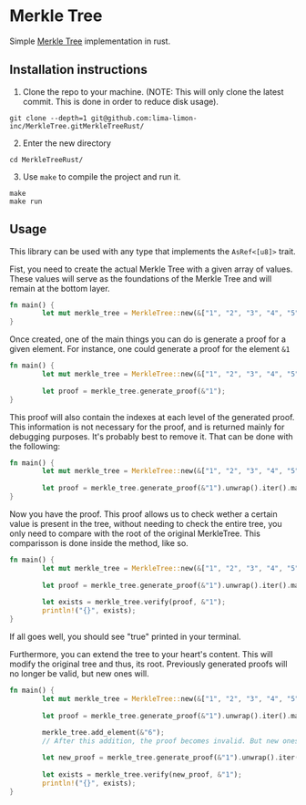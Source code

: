 # Merkle Tree 
Simple [Merkle Tree](https://en.wikipedia.org/wiki/Merkle_tree) implementation in rust.

## Installation instructions

1. Clone the repo to your machine. (NOTE: This will only clone the latest commit. This is done in order to reduce disk usage).
```shell
git clone --depth=1 git@github.com:lima-limon-inc/MerkleTree.gitMerkleTreeRust/ 
```

2. Enter the new directory
```shell
cd MerkleTreeRust/
```

3. Use `make` to compile the project and run it.
```shell
make
make run
```
## Usage
This library can be used with any type that implements the `AsRef<[u8]>` trait. 

Fist, you need to create the actual Merkle Tree with a given array of values. These values will serve as the foundations of the Merkle Tree and will remain at the bottom layer.

``` rust
fn main() {
        let mut merkle_tree = MerkleTree::new(&["1", "2", "3", "4", "5"]);
}
```

Once created, one of the main things you can do is generate a proof for a given element. For instance, one could generate a proof for the element `&1`

``` rust
fn main() {
        let mut merkle_tree = MerkleTree::new(&["1", "2", "3", "4", "5"]);
        
        let proof = merkle_tree.generate_proof(&"1");
}
```

This proof will also contain the indexes at each level of the generated proof. This information is not necessary for the proof, and is returned mainly for debugging purposes. It's probably best to remove it. That can be done with the following:

``` rust
fn main() {
        let mut merkle_tree = MerkleTree::new(&["1", "2", "3", "4", "5"]);
        
        let proof = merkle_tree.generate_proof(&"1").unwrap().iter().map(|(_, value)| *value).collect();
}
```

Now you have the proof. This proof allows us to check wether a certain value is present in the tree, without needing to check the entire tree, you only need to compare with the root of the original MerkleTree. This comparisson is done inside the method, like so. 

``` rust
fn main() {
        let mut merkle_tree = MerkleTree::new(&["1", "2", "3", "4", "5"]);
        
        let proof = merkle_tree.generate_proof(&"1").unwrap().iter().map(|(_, value)| *value).collect();
        
        let exists = merkle_tree.verify(proof, &"1");
        println!("{}", exists);
}
```

If all goes well, you should see "true" printed in your terminal.


Furthermore, you can extend the tree to your heart's content. This will modify the original tree and thus, its root. Previously generated proofs will no longer be valid, but new ones will.

``` rust
fn main() {
        let mut merkle_tree = MerkleTree::new(&["1", "2", "3", "4", "5"]);
        
        let proof = merkle_tree.generate_proof(&"1").unwrap().iter().map(|(_, value)| *value).collect();
        
        merkle_tree.add_element(&"6");
        // After this addition, the proof becomes invalid. But new ones can be generated

        let new_proof = merkle_tree.generate_proof(&"1").unwrap().iter().map(|(_, value)| *value).collect();
        
        let exists = merkle_tree.verify(new_proof, &"1");
        println!("{}", exists);
}
```
